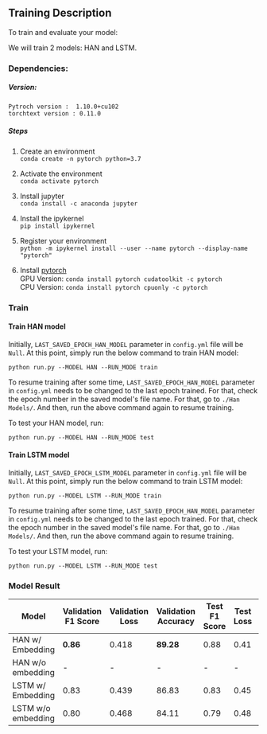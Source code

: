 ## Training Description
To train and evaluate your model:

We will train 2 models: HAN and LSTM.


### Dependencies:
##### Version:
```
Pytroch version :  1.10.0+cu102
torchtext version : 0.11.0
```

##### Steps
1. Create an environment <Br/>
```conda create -n pytorch python=3.7```

2. Activate the environment <Br/>
```conda activate pytorch```

3. Install jupyter<Br/>
```conda install -c anaconda jupyter```

4. Install the ipykernel<Br/>
```pip install ipykernel```

5. Register your environment<Br/>
```python -m ipykernel install --user --name pytorch --display-name "pytorch"```

6. Install [pytorch](https://pytorch.org/get-started/locally/)<Br/>
GPU Version: ```conda install pytorch cudatoolkit -c pytorch``` <Br/>
CPU Version: ```conda install pytorch cpuonly -c pytorch```

### Train
#### Train HAN model
Initially, `LAST_SAVED_EPOCH_HAN_MODEL` parameter in `config.yml` file will be `Null`. At this point, simply run the below command to train HAN model:
```{bash}
python run.py --MODEL HAN --RUN_MODE train
```

To resume training after some time, `LAST_SAVED_EPOCH_HAN_MODEL` parameter in `config.yml` needs to be changed to the last epoch trained. For that, check the epoch number in the saved model's file name.
For that, go to `./Han Models/`. And then, run the above command again to resume training.

To test your HAN model, run:
```{bash}
python run.py --MODEL HAN --RUN_MODE test
```

#### Train LSTM model
Initially, `LAST_SAVED_EPOCH_LSTM_MODEL` parameter in `config.yml` file will be `Null`. At this point, simply run the below command to train LSTM model:
```{bash}
python run.py --MODEL LSTM --RUN_MODE train
```

To resume training after some time, `LAST_SAVED_EPOCH_HAN_MODEL` parameter in `config.yml` needs to be changed to the last epoch trained. For that, check the epoch number in the saved model's file name.
For that, go to `./Han Models/`. And then, run the above command again to resume training.

To test your LSTM model, run:
```{bash}
python run.py --MODEL LSTM --RUN_MODE test
```

### Model Result

| Model | Validation F1 Score  | Validation Loss | Validation Accuracy | Test F1 Score | Test Loss | Test Accuracy |
| --- | --- | --- | --- | --- | --- | --- |
| HAN w/ Embedding | **0.86** | 0.418 | **89.28** | 0.88 | 0.41 | **89.69** |
| HAN w/o embedding | - | - | - | - | - | - |
| LSTM w/ Embedding | 0.83 | 0.439 | 86.83 | 0.83 | 0.45 | 86.05 |
| LSTM w/o embedding | 0.80 | 0.468 | 84.11 | 0.79 | 0.48 | 82.56 |
